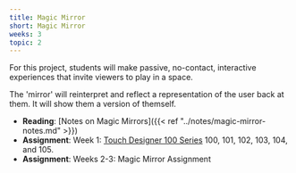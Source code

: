 ```yaml
---
title: Magic Mirror
short: Magic Mirror
weeks: 3
topic: 2
---
```

For this project, students will make passive, no-contact, interactive experiences that invite viewers to play in a space.

The 'mirror' will reinterpret and reflect a representation of the user back at them. It will show them a version of themself.

- **Reading**: [Notes on Magic Mirrors]({{< ref "../notes/magic-mirror-notes.md" >}})
- **Assignment**: Week 1: [Touch Designer 100 Series](https://learn.derivative.ca/courses/100-fundamentals/) 100, 101, 102, 103, 104, and 105.
- **Assignment**: Weeks 2-3: Magic Mirror Assignment

